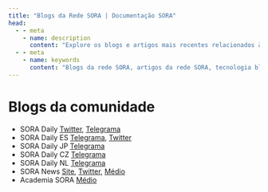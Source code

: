 ```yaml
---
title: "Blogs da Rede SORA | Documentação SORA"
head:
  - - meta
    - name: description
      content: "Explore os blogs e artigos mais recentes relacionados à rede SORA. Mantenha-se atualizado com os últimos desenvolvimentos, atualizações e insights sobre o ecossistema SORA. Descubra conteúdo informativo e envolvente que cobre vários tópicos, incluindo tecnologia blockchain, finanças descentralizadas, governança e muito mais."
  - - meta
    - name: keywords
      content: "Blogs da rede SORA, artigos da rede SORA, tecnologia blockchain, finanças descentralizadas, governança"
---
```


# Blogs da comunidade

- SORA Daily [Twitter](https://twitter.com/SORADaily_), [Telegrama](https://t.me/SORAdaily)
- SORA Daily ES [Telegrama](https://t.me/soradailyspanish), [Twitter](https://twitter.com/SORAdailyspa)
- SORA Daily JP [Telegrama](https://t.me/SORADaily_Japanese)
- SORA Daily CZ [Telegrama](https://t.me/SORADailyCzech)
- SORA Daily NL [Telegrama](https://t.me/SORAdaily_dutch)
- SORA News [Site](https://soranews.io), [Twitter](https://twitter.com/soranews_io), [Médio](https://medium.com/@soranews)
- Academia SORA [Médio](https://medium.com/sora-academy)